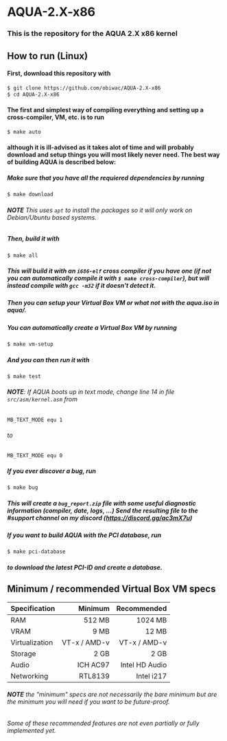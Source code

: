 
# AQUA-2.X-x86
### This is the repository for the AQUA 2.X x86 kernel

## How to run (Linux)
#### First, download this repository with

```bash
$ git clone https://github.com/obiwac/AQUA-2.X-x86
$ cd AQUA-2.X-x86
```

#### The first and simplest way of compiling everything and setting up a cross-compiler, VM, etc. is to run

```bash
$ make auto
```

#### although it is ill-advised as it takes alot of time and will probably download and setup things you will most likely never need. The best way of building AQUA is described below:

##### Make sure that you have all the requiered dependencies by running

```bash
$ make download
```

###### **NOTE** This uses `apt` to install the packages so it will only work on Debian/Ubuntu based systems.
##### Then, build it with

```bash
$ make all
```

##### This will build it with an `i686-elf` cross compiler if you have one (if not you can automatically compile it with `$ make cross-compiler`), but will instead compile with `gcc -m32` if it doesn't detect it.
##### Then you can setup your Virtual Box VM or what not with the aqua.iso in aqua/.

##### You can automatically create a Virtual Box VM by running

```bash
$ make vm-setup
```

##### And you can then run it with

```bash
$ make test
```

###### **NOTE**: If AQUA boots up in text mode, change line 14 in file `src/asm/kernel.asm` from

```x86asm
MB_TEXT_MODE equ 1
```

###### to

```x86asm
MB_TEXT_MODE equ 0
```

##### If you ever discover a bug, run

```bash
$ make bug
```

##### This will create a `bug_report.zip` file with some useful diagnostic information (compiler, date, logs, ...) Send the resulting file to the #support channel on my discord (https://discord.gg/ac3mX7u)
##### If you want to build AQUA with the PCI database, run

```bash
$ make pci-database
```

##### to download the latest PCI-ID and create a database.

## Minimum / recommended Virtual Box VM specs

| Specification  | Minimum       | Recommended    |
| -------------- | -------------:| --------------:|
| RAM            | 512 MB        | 1024 MB        |
| VRAM           | 9 MB          | 12 MB          |
| Virtualization | VT-x / AMD-v  | VT-x / AMD-v   |
| Storage        | 2 GB          | 2 GB           |
| Audio          | ICH AC97      | Intel HD Audio |
| Networking     | RTL8139       | Intel i217     |

###### **NOTE** the "minimum" specs are not necessarily the *bare* minimum but are the minimum you will need if you want to be future-proof.
###### Some of these recommended features are not even partially or fully implemented yet.
